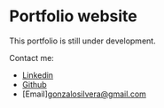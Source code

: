 # Portfolio website
This portfolio is still under development.

Contact me:
* [Linkedin](https://www.linkedin.com/in/gonzalosilvera/)
* [Github](https://github.com/gonzalosilvera/)
* [Email]<gonzalosilvera@gmail.com>